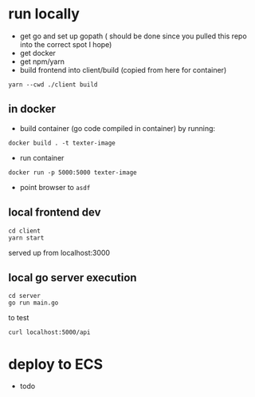 

# run locally
- get go and set up gopath ( should be done since you pulled this repo into the correct spot I hope)
- get docker
- get npm/yarn
- build frontend into client/build (copied from here for container)
```
yarn --cwd ./client build  
```

## in docker

- build container (go code compiled in container) by running: 
```
docker build . -t texter-image
```
- run container
```
docker run -p 5000:5000 texter-image
```
- point browser to `asdf`

## local frontend dev
```
cd client 
yarn start
```
served up from localhost:3000

## local go server execution
```
cd server
go run main.go
```
to test
```
curl localhost:5000/api
```

# deploy to ECS
- todo